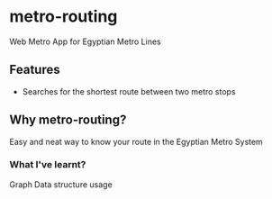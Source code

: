 # metro-routing
Web Metro App for Egyptian Metro Lines

## Features
* Searches for the shortest route between two metro stops

## Why metro-routing?
Easy and neat way to know your route in the Egyptian Metro System

### What I've learnt?

Graph Data structure usage
